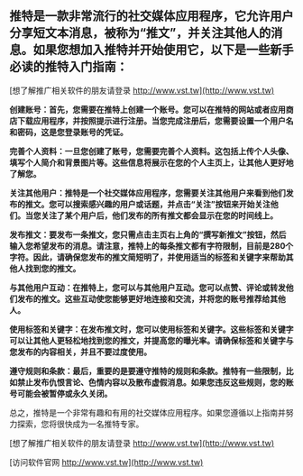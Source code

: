 ## **推特是一款非常流行的社交媒体应用程序，它允许用户分享短文本消息，被称为“推文”，并关注其他人的消息。如果您想加入推特并开始使用它，以下是一些新手必读的推特入门指南：**

[想了解推广相关软件的朋友请登录 http://www.vst.tw](http://www.vst.tw)

**创建账号：首先，您需要在推特上创建一个账号。您可以在推特的网站或者应用商店下载应用程序，并按照提示进行注册。当您完成注册后，您需要设置一个用户名和密码，这是您登录账号的凭证。**

**完善个人资料：一旦您创建了账号，您需要完善个人资料。这包括上传个人头像、填写个人简介和背景图片等。这些信息将展示在您的个人主页上，让其他人更好地了解您。**

**关注其他用户：推特是一个社交媒体应用程序，您需要关注其他用户来看到他们发布的推文。您可以搜索感兴趣的用户或话题，并点击“关注”按钮来开始关注他们。当您关注了某个用户后，他们发布的所有推文都会显示在您的时间线上。**

**发布推文：要发布一条推文，您只需点击主页右上角的“撰写新推文”按钮，然后输入您希望发布的消息。请注意，推特上的每条推文都有字符限制，目前是280个字符。因此，请确保您发布的推文简短明了，并使用适当的标签和关键字来帮助其他人找到您的推文。**

**与其他用户互动：在推特上，您可以与其他用户互动。您可以点赞、评论或转发他们发布的推文。这些互动使您能够更好地连接和交流，并将您的账号推荐给其他人。**

**使用标签和关键字：在发布推文时，您可以使用标签和关键字。这些标签和关键字可以让其他人更轻松地找到您的推文，并提高您的曝光率。请确保标签和关键字与您发布的内容相关，并且不要过度使用。**

**遵守规则和条款：最后，重要的是要遵守推特的规则和条款。推特有一些限制，比如禁止发布仇恨言论、色情内容以及散布虚假消息。如果您违反这些规则，您的账号可能会被暂停或永久关闭。**

总之，推特是一个非常有趣和有用的社交媒体应用程序。如果您遵循以上指南并努力探索，您将很快成为一名推特专家。

[想了解推广相关软件的朋友请登录 http://www.vst.tw](http://www.vst.tw)


[访问软件官网 http://www.vst.tw](http://www.vst.tw)
